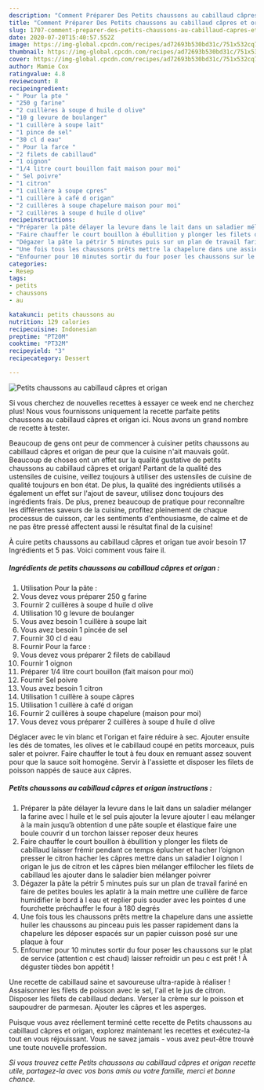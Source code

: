 ```yaml
---
description: "Comment Préparer Des Petits chaussons au cabillaud câpres et origan"
title: "Comment Préparer Des Petits chaussons au cabillaud câpres et origan"
slug: 1707-comment-preparer-des-petits-chaussons-au-cabillaud-capres-et-origan
date: 2020-07-20T15:40:57.552Z
image: https://img-global.cpcdn.com/recipes/ad72693b530bd31c/751x532cq70/petits-chaussons-au-cabillaud-capres-et-origan-photo-principale-de-la-recette.jpg
thumbnail: https://img-global.cpcdn.com/recipes/ad72693b530bd31c/751x532cq70/petits-chaussons-au-cabillaud-capres-et-origan-photo-principale-de-la-recette.jpg
cover: https://img-global.cpcdn.com/recipes/ad72693b530bd31c/751x532cq70/petits-chaussons-au-cabillaud-capres-et-origan-photo-principale-de-la-recette.jpg
author: Mamie Cox
ratingvalue: 4.8
reviewcount: 8
recipeingredient:
- " Pour la pte "
- "250 g farine"
- "2 cuillères à soupe d huile d olive"
- "10 g levure de boulanger"
- "1 cuillère à soupe lait"
- "1 pince de sel"
- "30 cl d eau"
- " Pour la farce "
- "2 filets de cabillaud"
- "1 oignon"
- "1/4 litre court bouillon fait maison pour moi"
- " Sel poivre"
- "1 citron"
- "1 cuillère à soupe cpres"
- "1 cuillère à café d origan"
- "2 cuillères à soupe chapelure maison pour moi"
- "2 cuillères à soupe d huile d olive"
recipeinstructions:
- "Préparer la pâte délayer la levure dans le lait dans un saladier mélanger la farine avec l huile et le sel puis ajouter la levure ajouter l eau mélanger à la main jusqu’à obtention d une pâte souple et élastique faire une boule couvrir d un torchon laisser reposer deux heures"
- "Faire chauffer le court bouillon à ébullition y plonger les filets de cabillaud laisser frémir pendant ce temps éplucher et hacher l’oignon presser le citron hacher les câpres mettre dans un saladier l oignon l origan le jus de citron et les câpres bien mélanger effilocher les filets de cabillaud les ajouter dans le saladier bien mélanger poivrer"
- "Dégazer la pâte la pétrir 5 minutes puis sur un plan de travail fariné en faire de petites boules les aplatir à la main mettre une cuillère de farce humidifier le bord à l eau et replier puis souder avec les pointes d une fourchette préchauffer le four à 180 degrés"
- "Une fois tous les chaussons prêts mettre la chapelure dans une assiette huiler les chaussons au pinceau puis les passer rapidement dans la chapelure les déposer espacés sur un papier cuisson posé sur une plaque à four"
- "Enfourner pour 10 minutes sortir du four poser les chaussons sur le plat de service (attention c est chaud) laisser refroidir un peu c est prêt ! À déguster tièdes bon appétit !"
categories:
- Resep
tags:
- petits
- chaussons
- au

katakunci: petits chaussons au 
nutrition: 129 calories
recipecuisine: Indonesian
preptime: "PT20M"
cooktime: "PT32M"
recipeyield: "3"
recipecategory: Dessert

---
```



![Petits chaussons au cabillaud câpres et origan](https://img-global.cpcdn.com/recipes/ad72693b530bd31c/751x532cq70/petits-chaussons-au-cabillaud-capres-et-origan-photo-principale-de-la-recette.jpg)

Si vous cherchez de nouvelles recettes à essayer ce week end ne cherchez plus! Nous vous fournissons uniquement la recette parfaite petits chaussons au cabillaud câpres et origan ici. Nous avons un grand nombre de recette à tester.

Beaucoup de gens ont peur de commencer à cuisiner petits chaussons au cabillaud câpres et origan de peur que la cuisine n'ait mauvais goût. Beaucoup de choses ont un effet sur la qualité gustative de petits chaussons au cabillaud câpres et origan! Partant de la qualité des ustensiles de cuisine, veillez toujours à utiliser des ustensiles de cuisine de qualité toujours en bon état. De plus, la qualité des ingrédients utilisés a également un effet sur l'ajout de saveur, utilisez donc toujours des ingrédients frais. De plus, prenez beaucoup de pratique pour reconnaître les différentes saveurs de la cuisine, profitez pleinement de chaque processus de cuisson, car les sentiments d'enthousiasme, de calme et de ne pas être pressé affectent aussi le résultat final de la cuisine!

<!--inarticleads1-->

À cuire petits chaussons au cabillaud câpres et origan tue avoir besoin 17 Ingrédients et 5 pas. Voici comment vous faire il.

##### Ingrédients de petits chaussons au cabillaud câpres et origan :

1. Utilisation  Pour la pâte :
1. Vous devez vous préparer 250 g farine
1. Fournir 2 cuillères à soupe d huile d olive
1. Utilisation 10 g levure de boulanger
1. Vous avez besoin 1 cuillère à soupe lait
1. Vous avez besoin 1 pincée de sel
1. Fournir 30 cl d eau
1. Fournir  Pour la farce :
1. Vous devez vous préparer 2 filets de cabillaud
1. Fournir 1 oignon
1. Préparer 1/4 litre court bouillon (fait maison pour moi)
1. Fournir  Sel poivre
1. Vous avez besoin 1 citron
1. Utilisation 1 cuillère à soupe câpres
1. Utilisation 1 cuillère à café d origan
1. Fournir 2 cuillères à soupe chapelure (maison pour moi)
1. Vous devez vous préparer 2 cuillères à soupe d huile d olive


Déglacer avec le vin blanc et l&#39;origan et faire réduire à sec. Ajouter ensuite les dés de tomates, les olives et le cabillaud coupé en petits morceaux, puis saler et poivrer. Faire chauffer le tout à feu doux en remuant assez souvent pour que la sauce soit homogène. Servir à l&#39;assiette et disposer les filets de poisson nappés de sauce aux câpres. 

<!--inarticleads2-->

##### Petits chaussons au cabillaud câpres et origan instructions :

1. Préparer la pâte délayer la levure dans le lait dans un saladier mélanger la farine avec l huile et le sel puis ajouter la levure ajouter l eau mélanger à la main jusqu’à obtention d une pâte souple et élastique faire une boule couvrir d un torchon laisser reposer deux heures
1. Faire chauffer le court bouillon à ébullition y plonger les filets de cabillaud laisser frémir pendant ce temps éplucher et hacher l’oignon presser le citron hacher les câpres mettre dans un saladier l oignon l origan le jus de citron et les câpres bien mélanger effilocher les filets de cabillaud les ajouter dans le saladier bien mélanger poivrer
1. Dégazer la pâte la pétrir 5 minutes puis sur un plan de travail fariné en faire de petites boules les aplatir à la main mettre une cuillère de farce humidifier le bord à l eau et replier puis souder avec les pointes d une fourchette préchauffer le four à 180 degrés
1. Une fois tous les chaussons prêts mettre la chapelure dans une assiette huiler les chaussons au pinceau puis les passer rapidement dans la chapelure les déposer espacés sur un papier cuisson posé sur une plaque à four
1. Enfourner pour 10 minutes sortir du four poser les chaussons sur le plat de service (attention c est chaud) laisser refroidir un peu c est prêt ! À déguster tièdes bon appétit !


Une recette de cabillaud saine et savoureuse ultra-rapide à réaliser ! Assaisonner les filets de poisson avec le sel, l&#39;ail et le jus de citron. Disposer les filets de cabillaud dedans. Verser la crème sur le poisson et saupoudrer de parmesan. Ajouter les câpres et les asperges. 

<!--inarticleads1-->

<p>
Puisque vous avez réellement terminé cette recette de Petits chaussons au cabillaud câpres et origan, explorez maintenant les recettes et exécutez-la tout en vous réjouissant. Vous ne savez jamais - vous avez peut-être trouvé une toute nouvelle profession.
</p>

<p>
<i>Si vous trouvez cette Petits chaussons au cabillaud câpres et origan recette utile, partagez-la avec vos bons amis ou votre famille, merci et bonne chance.</i>
</p>
